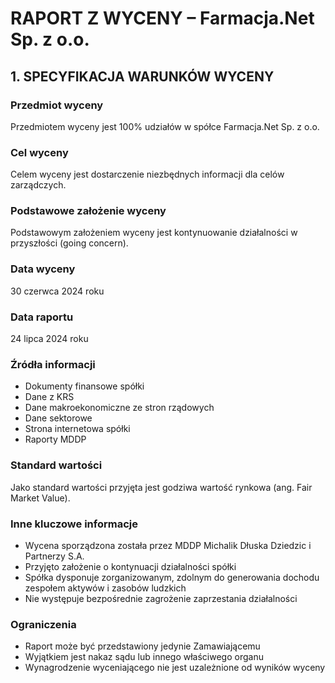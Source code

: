 # RAPORT Z WYCENY – Farmacja.Net Sp. z o.o.

## 1. SPECYFIKACJA WARUNKÓW WYCENY

### Przedmiot wyceny
Przedmiotem wyceny jest 100% udziałów w spółce Farmacja.Net Sp. z o.o.

### Cel wyceny
Celem wyceny jest dostarczenie niezbędnych informacji dla celów zarządczych.

### Podstawowe założenie wyceny
Podstawowym założeniem wyceny jest kontynuowanie działalności w przyszłości (going concern).

### Data wyceny
30 czerwca 2024 roku

### Data raportu
24 lipca 2024 roku

### Źródła informacji
- Dokumenty finansowe spółki
- Dane z KRS
- Dane makroekonomiczne ze stron rządowych
- Dane sektorowe
- Strona internetowa spółki
- Raporty MDDP

### Standard wartości
Jako standard wartości przyjęta jest godziwa wartość rynkowa (ang. Fair Market Value).

### Inne kluczowe informacje
- Wycena sporządzona została przez MDDP Michalik Dłuska Dziedzic i Partnerzy S.A.
- Przyjęto założenie o kontynuacji działalności spółki
- Spółka dysponuje zorganizowanym, zdolnym do generowania dochodu zespołem aktywów i zasobów ludzkich
- Nie występuje bezpośrednie zagrożenie zaprzestania działalności

### Ograniczenia
- Raport może być przedstawiony jedynie Zamawiającemu
- Wyjątkiem jest nakaz sądu lub innego właściwego organu
- Wynagrodzenie wyceniającego nie jest uzależnione od wyników wyceny
